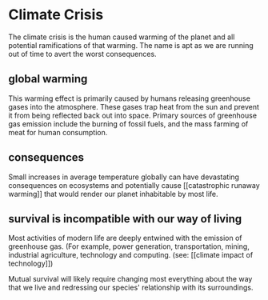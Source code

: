 # Climate Crisis
The climate crisis is the human caused warming of the planet and all potential ramifications of that warming. The name is apt as we are running out of time to avert the worst consequences. 

## global warming
This warming effect is primarily caused by humans releasing greenhouse gases into the atmosphere. These gases trap heat from the sun and prevent it from being reflected back out into space. Primary sources of greenhouse gas emission include the burning of fossil fuels, and the mass farming of meat for human consumption. 

## consequences
Small increases in average temperature globally can have devastating consequences on ecosystems and potentially cause [[catastrophic runaway warming]] that would render our planet inhabitable by most life.

## survival is incompatible with our way of living
Most activities of modern life are deeply entwined with the emission of greenhouse gas. (For example, power generation,  transportation, mining, industrial agriculture, technology and computing. (see: [[climate impact of technology]]) 

Mutual survival will likely require changing most everything about the way that we live and redressing our species' relationship with its surroundings.


